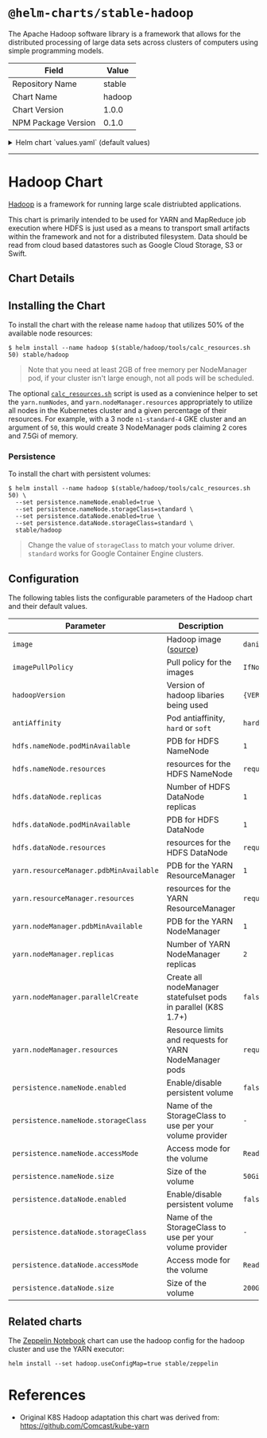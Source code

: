 # `@helm-charts/stable-hadoop`

The Apache Hadoop software library is a framework that allows for the distributed processing of large data sets across clusters of computers using simple programming models.

| Field               | Value  |
| ------------------- | ------ |
| Repository Name     | stable |
| Chart Name          | hadoop |
| Chart Version       | 1.0.0  |
| NPM Package Version | 0.1.0  |

<details>

<summary>Helm chart `values.yaml` (default values)</summary>

```yaml
# The base hadoop image to use for all components.
# See this repo for image build details: https://github.com/Comcast/kube-yarn/tree/master/image
image: danisla/hadoop:2.7.3
imagePullPolicy: IfNotPresent

# The version of the hadoop libraries being used in the image.
hadoopVersion: 2.7.3

# Select anitAffinity as either hard or soft, default is hard
antiAffinity: 'soft'

hdfs:
  nameNode:
    pdbMinAvailable: 1

    resources:
      requests:
        memory: '256Mi'
        cpu: '10m'
      limits:
        memory: '2048Mi'
        cpu: '1000m'

  dataNode:
    replicas: 1

    pdbMinAvailable: 1

    resources:
      requests:
        memory: '256Mi'
        cpu: '10m'
      limits:
        memory: '2048Mi'
        cpu: '1000m'

yarn:
  resourceManager:
    pdbMinAvailable: 1

    resources:
      requests:
        memory: '256Mi'
        cpu: '10m'
      limits:
        memory: '2048Mi'
        cpu: '2000m'

  nodeManager:
    pdbMinAvailable: 1

    # The number of YARN NodeManager instances.
    replicas: 2

    # Create statefulsets in parallel (K8S 1.7+)
    parallelCreate: false

    # CPU and memory resources allocated to each node manager pod.
    # This should be tuned to fit your workload.
    resources:
      requests:
        memory: '2048Mi'
        cpu: '1000m'
      limits:
        memory: '2048Mi'
        cpu: '1000m'

persistence:
  nameNode:
    enabled: false
    storageClass: '-'
    accessMode: ReadWriteOnce
    size: 50Gi

  dataNode:
    enabled: false
    storageClass: '-'
    accessMode: ReadWriteOnce
    size: 200Gi
```

</details>

---

# Hadoop Chart

[Hadoop](https://hadoop.apache.org/) is a framework for running large scale distriubted applications.

This chart is primarily intended to be used for YARN and MapReduce job execution where HDFS is just used as a means to transport small artifacts within the framework and not for a distributed filesystem. Data should be read from cloud based datastores such as Google Cloud Storage, S3 or Swift.

## Chart Details

## Installing the Chart

To install the chart with the release name `hadoop` that utilizes 50% of the available node resources:

```
$ helm install --name hadoop $(stable/hadoop/tools/calc_resources.sh 50) stable/hadoop
```

> Note that you need at least 2GB of free memory per NodeManager pod, if your cluster isn't large enough, not all pods will be scheduled.

The optional [`calc_resources.sh`](./tools/calc_resources.sh) script is used as a convienince helper to set the `yarn.numNodes`, and `yarn.nodeManager.resources` appropriately to utilize all nodes in the Kubernetes cluster and a given percentage of their resources. For example, with a 3 node `n1-standard-4` GKE cluster and an argument of `50`, this would create 3 NodeManager pods claiming 2 cores and 7.5Gi of memory.

### Persistence

To install the chart with persistent volumes:

```
$ helm install --name hadoop $(stable/hadoop/tools/calc_resources.sh 50) \
  --set persistence.nameNode.enabled=true \
  --set persistence.nameNode.storageClass=standard \
  --set persistence.dataNode.enabled=true \
  --set persistence.dataNode.storageClass=standard \
  stable/hadoop
```

> Change the value of `storageClass` to match your volume driver. `standard` works for Google Container Engine clusters.

## Configuration

The following tables lists the configurable parameters of the Hadoop chart and their default values.

| Parameter                              | Description                                                                     | Default                                                           |
| -------------------------------------- | ------------------------------------------------------------------------------- | ----------------------------------------------------------------- |
| `image`                                | Hadoop image ([source](https://github.com/Comcast/kube-yarn/tree/master/image)) | `danisla/hadoop:{VERSION}`                                        |
| `imagePullPolicy`                      | Pull policy for the images                                                      | `IfNotPresent`                                                    |
| `hadoopVersion`                        | Version of hadoop libaries being used                                           | `{VERSION}`                                                       |
| `antiAffinity`                         | Pod antiaffinity, `hard` or `soft`                                              | `hard`                                                            |
| `hdfs.nameNode.podMinAvailable`        | PDB for HDFS NameNode                                                           | `1`                                                               |
| `hdfs.nameNode.resources`              | resources for the HDFS NameNode                                                 | `requests:memory=256Mi,cpu=10m,limits:memory=2048Mi,cpu=1000m`    |
| `hdfs.dataNode.replicas`               | Number of HDFS DataNode replicas                                                | `1`                                                               |
| `hdfs.dataNode.podMinAvailable`        | PDB for HDFS DataNode                                                           | `1`                                                               |
| `hdfs.dataNode.resources`              | resources for the HDFS DataNode                                                 | `requests:memory=256Mi,cpu=10m,limits:memory=2048Mi,cpu=1000m`    |
| `yarn.resourceManager.pdbMinAvailable` | PDB for the YARN ResourceManager                                                | `1`                                                               |
| `yarn.resourceManager.resources`       | resources for the YARN ResourceManager                                          | `requests:memory=256Mi,cpu=10m,limits:memory=2048Mi,cpu=1000m`    |
| `yarn.nodeManager.pdbMinAvailable`     | PDB for the YARN NodeManager                                                    | `1`                                                               |
| `yarn.nodeManager.replicas`            | Number of YARN NodeManager replicas                                             | `2`                                                               |
| `yarn.nodeManager.parallelCreate`      | Create all nodeManager statefulset pods in parallel (K8S 1.7+)                  | `false`                                                           |
| `yarn.nodeManager.resources`           | Resource limits and requests for YARN NodeManager pods                          | `requests:memory=2048Mi,cpu=1000m,limits:memory=2048Mi,cpu=1000m` |
| `persistence.nameNode.enabled`         | Enable/disable persistent volume                                                | `false`                                                           |
| `persistence.nameNode.storageClass`    | Name of the StorageClass to use per your volume provider                        | `-`                                                               |
| `persistence.nameNode.accessMode`      | Access mode for the volume                                                      | `ReadWriteOnce`                                                   |
| `persistence.nameNode.size`            | Size of the volume                                                              | `50Gi`                                                            |
| `persistence.dataNode.enabled`         | Enable/disable persistent volume                                                | `false`                                                           |
| `persistence.dataNode.storageClass`    | Name of the StorageClass to use per your volume provider                        | `-`                                                               |
| `persistence.dataNode.accessMode`      | Access mode for the volume                                                      | `ReadWriteOnce`                                                   |
| `persistence.dataNode.size`            | Size of the volume                                                              | `200Gi`                                                           |

## Related charts

The [Zeppelin Notebook](https://github.com/kubernetes/charts/tree/master/stable/zeppelin) chart can use the hadoop config for the hadoop cluster and use the YARN executor:

```
helm install --set hadoop.useConfigMap=true stable/zeppelin
```

# References

- Original K8S Hadoop adaptation this chart was derived from: https://github.com/Comcast/kube-yarn
